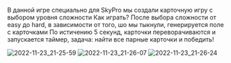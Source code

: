 В данной игре специально для SkyPro мы создали карточную игру с выбором уровня сложности 
Как играть? После выбора сложности от easy до hard, в зависимости от того, шо мы тыкнули, генерируется поле с карточками
По истичению 5 секунд, карточки переворачиваются и запускается таймер, задача: найти все парные карточки и победить!

![2022-11-23_21-25-59](https://user-images.githubusercontent.com/118171683/203598109-abac7973-a6d4-4328-9bdd-ef5a818ace4d.png)
![2022-11-23_21-26-07](https://user-images.githubusercontent.com/118171683/203598127-b33f3fe5-4a91-439f-8e36-7d5f84b66b51.png)
![2022-11-23_21-26-24](https://user-images.githubusercontent.com/118171683/203598136-39a7e6ec-67b9-4196-a889-ad79ba77da44.png)
